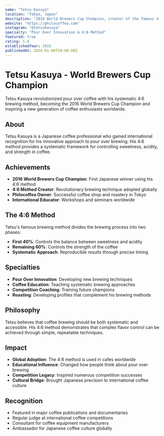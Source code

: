 ```yaml
---
name: "Tetsu Kasuya"
location: "Tokyo, Japan"
description: "2016 World Brewers Cup Champion, creator of the famous 4:6 brewing method, and owner of Philocoffea."
website: "https://philocoffea.com"
instagram: "@tetsukasuya"
specialty: "Pour Over Innovation & 4:6 Method"
featured: true
rating: 5.0
establishedYear: 2016
publishedAt: 2024-01-06T10:00:00Z
---
```


# Tetsu Kasuya - World Brewers Cup Champion

Tetsu Kasuya revolutionized pour over coffee with his systematic 4:6 brewing method, becoming the 2016 World Brewers Cup Champion and inspiring a new generation of coffee enthusiasts worldwide.

## About

Tetsu Kasuya is a Japanese coffee professional who gained international recognition for his innovative approach to pour over brewing. His 4:6 method provides a systematic framework for controlling sweetness, acidity, and strength in coffee.

## Achievements

- **2016 World Brewers Cup Champion**: First Japanese winner using his 4:6 method
- **4:6 Method Creator**: Revolutionary brewing technique adopted globally
- **Philocoffea Owner**: Successful coffee shop and roastery in Tokyo
- **International Educator**: Workshops and seminars worldwide

## The 4:6 Method

Tetsu's famous brewing method divides the brewing process into two phases:

- **First 40%**: Controls the balance between sweetness and acidity
- **Remaining 60%**: Controls the strength of the coffee
- **Systematic Approach**: Reproducible results through precise timing

## Specialties

- **Pour Over Innovation**: Developing new brewing techniques
- **Coffee Education**: Teaching systematic brewing approaches
- **Competition Coaching**: Training future champions
- **Roasting**: Developing profiles that complement his brewing methods

## Philosophy

Tetsu believes that coffee brewing should be both systematic and accessible. His 4:6 method demonstrates that complex flavor control can be achieved through simple, repeatable techniques.

## Impact

- **Global Adoption**: The 4:6 method is used in cafes worldwide
- **Educational Influence**: Changed how people think about pour over brewing
- **Competition Legacy**: Inspired numerous competition successes
- **Cultural Bridge**: Brought Japanese precision to international coffee culture

## Recognition

- Featured in major coffee publications and documentaries
- Regular judge at international coffee competitions
- Consultant for coffee equipment manufacturers
- Ambassador for Japanese coffee culture globally
